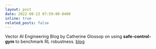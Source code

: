 ```yaml
---
layout: post
date: 2022-08-23 07:59:00-0400
inline: true
related_posts: false
---
```


Vector AI Engineering Blog by Catherine Glossop on using **safe-control-gym** to benchmark RL robustness. [blog](https://vectorinstitute.ai/2022/08/23/vector-ai-engineering-blog-benchmarking-robustness-of-reinforcement-learning-approaches-using-safe-control-gym/)